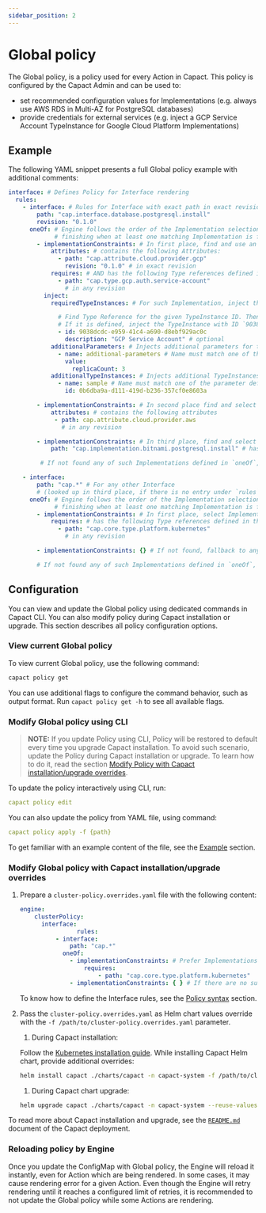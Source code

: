 ```yaml
---
sidebar_position: 2
---
```

# Global policy

The Global policy, is a policy used for every Action in Capact. This policy is configured by the Capact Admin and can be used to:

- set recommended configuration values for Implementations (e.g. always use AWS RDS in Multi-AZ for PostgreSQL databases)
- provide credentials for external services (e.g. inject a GCP Service Account TypeInstance for Google Cloud Platform Implementations)

## Example

The following YAML snippet presents a full Global policy example with additional comments:

```yaml
interface: # Defines Policy for Interface rendering
  rules:
    - interface: # Rules for Interface with exact path in exact revision
        path: "cap.interface.database.postgresql.install"
        revision: "0.1.0"
      oneOf: # Engine follows the order of the Implementation selection,
             # finishing when at least one matching Implementation is found
        - implementationConstraints: # In first place, find and use an Implementation which:
            attributes: # contains the following Attributes:
              - path: "cap.attribute.cloud.provider.gcp"
                revision: "0.1.0" # in exact revision
            requires: # AND has the following Type references defined in the `spec.requires` property:
              - path: "cap.type.gcp.auth.service-account"
                # in any revision
          inject:
            requiredTypeInstances: # For such Implementation, inject the following TypeInstances if matching Type Reference is used in `Implementation.spec.requires` property along with `alias`:

              # Find Type Reference for the given TypeInstance ID. Then, find the alias of the Type reference in `spec.requires` property.
              # If it is defined, inject the TypeInstance with ID `9038dcdc-e959-41c4-a690-d8ebf929ac0c` under this alias.
              - id: 9038dcdc-e959-41c4-a690-d8ebf929ac0c
                description: "GCP Service Account" # optional
            additionalParameters: # Injects additional parameters for the Implementation
              - name: additional-parameters # Name must match one of the parameter defined under `additionalInput.parameters` in the Implementation
                value:
                  replicaCount: 3
            additionalTypeInstances: # Injects additional TypeInstances for the Implementation
              - name: sample # Name must match one of the parameter defined under `additionalInput.typeInstances` in the Implementation
                id: 0b6dba9a-d111-419d-b236-357cf0e8603a

        - implementationConstraints: # In second place find and select Implementation which:
            attributes: # contains the following attributes
             - path: cap.attribute.cloud.provider.aws
               # in any revision

        - implementationConstraints: # In third place, find and select Implementation which:
            path: "cap.implementation.bitnami.postgresql.install" # has exact path

         # If not found any of such Implementations defined in `oneOf`, return error.

    - interface:
        path: "cap.*" # For any other Interface
        # (looked up in third place, if there is no entry under `rules` for a given Interface `path:revision` or `path`)
      oneOf: # Engine follows the order of the Implementation selection,
             # finishing when at least one matching Implementation is found
        - implementationConstraints: # In first place, select Implementation which:
            requires: # has the following Type references defined in the `spec.requires` property:
              - path: "cap.core.type.platform.kubernetes"
                # in any revision

        - implementationConstraints: {} # If not found, fallback to any Implementation which has requirements that current system satisfies.

        # If not found any of such Implementations defined in `oneOf`, return error.
```

## Configuration

You can view and update the Global policy using dedicated commands in Capact CLI. You can also modify policy during Capact installation or upgrade. This section describes all policy configuration options.

### View current Global policy

To view current Global policy, use the following command:

```bash
capact policy get
```

You can use additional flags to configure the command behavior, such as output format. Run `capact policy get -h` to see all available flags.

### Modify Global policy using CLI

> **NOTE:** If you update Policy using CLI, Policy will be restored to default every time you upgrade Capact installation. To avoid such scenario, update the Policy during Capact installation or upgrade. To learn how to do it, read the section [Modify Policy with Capact installation/upgrade overrides](#modify-global-policy-with-capact-installationupgrade-overrides).

To update the policy interactively using CLI, run:

```yaml
capact policy edit
```

You can also update the policy from YAML file, using command:

```yaml
capact policy apply -f {path}
```

To get familiar with an example content of the file, see the [Example](#example) section.

### Modify Global policy with Capact installation/upgrade overrides

1. Prepare a `cluster-policy.overrides.yaml` file with the following content:

    ```yaml
    engine:
        clusterPolicy:
          interface:
   					rules:
              - interface:
                  path: "cap.*"
                oneOf:
                  - implementationConstraints: # Prefer Implementations which require Kubernetes TypeInstance
                      requires:
                          - path: "cap.core.type.platform.kubernetes"
                  - implementationConstraints: { } # If there are no such Kubernetes Implementations, take anything
    ```

    To know how to define the Interface rules, see the [Policy syntax](./overview.md#syntax) section.

2. Pass the `cluster-policy.overrides.yaml` as Helm chart values override with the `-f /path/to/cluster-policy.overrides.yaml` parameter.

   1. During Capact installation:

   Follow the [Kubernetes installation guide](https://github.com/capactio/capact/tree/main/deploy/kubernetes/README.md). While installing Capact Helm chart, provide additional overrides:

   ```bash
   helm install capact ./charts/capact -n capact-system -f /path/to/cluster-policy.overrides.yaml
   ```

   1. During Capact chart upgrade:

   ```bash
   helm upgrade capact ./charts/capact -n capact-system --reuse-values -f /path/to/cluster-policy.overrides.yaml
   ```

To read more about Capact installation and upgrade, see the [`README.md`](https://github.com/capactio/capact/blob/main/deploy/kubernetes/README.md) document of the Capact deployment.

### Reloading policy by Engine

Once you update the ConfigMap with Global policy, the Engine will reload it instantly, even for Action which are being rendered. In some cases, it may cause rendering error for a given Action. Even though the Engine will retry rendering until it reaches a configured limit of retries, it is recommended to not update the Global policy while some Actions are rendering.

